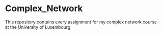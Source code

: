 # Complex_Network

This repository contains every assignment for my complex network course at the University of Luxembourg. 
